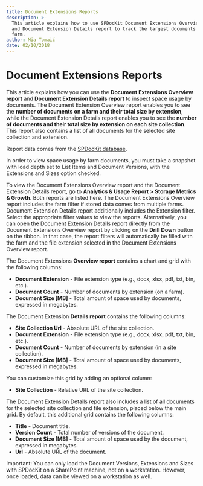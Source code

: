 ```yaml
---
title: Document Extensions Reports
description: >-
  This article explains how to use SPDocKit Document Extensions Overview report
  and Document Extension Details report to track the largest documents on a
  farm.
author: Mia Tomaić
date: 02/10/2018
---
```


# Document Extensions Reports

This article explains how you can use the **Document Extensions Overview report** and **Document Extension Details report** to inspect space usage by documents. The Document Extension Overview report enables you to see the **number of documents on a farm and their total size by extension**, while the Document Extension Details report enables you to see the **number of documents and their total size by extension on each site collection**. This report also contains a list of all documents for the selected site collection and extension.

Report data comes from the [SPDocKit database](../../configuration/configure-spdockit-database.md).

In order to view space usage by farm documents, you must take a snapshot with load depth set to List Items and Document Versions, with the Extensions and Sizes option checked.

To view the Document Extensions Overview report and the Document Extension Details report, go to **Analytics & Usage Report &gt; Storage Metrics & Growth**. Both reports are listed here. The Document Extensions Overview report includes the farm filter if stored data comes from multiple farms. Document Extension Details report additionally includes the Extension filter. Select the appropriate filter values to view the reports. Alternatively, you can open the Document Extension Details report directly from the Document Extensions Overview report by clicking on the **Drill Down** button on the ribbon. In that case, the report filters will automatically be filled with the farm and the file extension selected in the Document Extensions Overview report.

The Document Extensions **Overview report** contains a chart and grid with the following columns:

* **Document Extension** - File extension type \(e.g., docx, xlsx, pdf, txt, bin, etc.\).
* **Document Count** - Number of documents by extension \(on a farm\).
* **Document Size \[MB\]** - Total amount of space used by documents, expressed in megabytes.

The Document Extension **Details report** contains the following columns:

* **Site Collection Url** - Absolute URL of the site collection.
* **Document Extension** - File extension type \(e.g., docx, xlsx, pdf, txt, bin, etc.\).
* **Document Count** - Number of documents by extension \(in a site collection\).
* **Document Size \[MB\]** - Total amount of space used by documents, expressed in megabytes.

You can customize this grid by adding an optional column:

* **Site Collection** - Relative URL of the site collection.

The Document Extension Details report also includes a list of all documents for the selected site collection and file extension, placed below the main grid. By default, this additional grid contains the following columns:

* **Title** - Document title.
* **Version Count** - Total number of versions of the document.
* **Document Size \[MB\]** - Total amount of space used by the document, expressed in megabytes.
* **Url** - Absolute URL of the document.

Important: You can only load the Document Versions, Extensions and Sizes with SPDocKit on a SharePoint machine, not on a workstation. However, once loaded, data can be viewed on a workstation as well.

